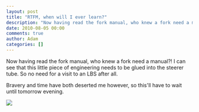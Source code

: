 ```yaml
---
layout: post
title: "RTFM, when will I ever learn?"
description: "Now having read the fork manual, who knew a fork need a manual?! I can see that this little piece of engineering needs to be glued into the steerer tube. So no need for a visit to an LBS after all. Bravery and time have both deserted me however, s..."
date: 2010-08-05 00:00
comments: true
author: Adam
categories: []
---
```


Now having read the fork manual, who knew a fork need a manual?! I can see that this little piece of engineering needs to be glued into the steerer tube. So no need for a visit to an LBS after all. <p /> Bravery and time have both deserted me however, so this'll have to wait until tomorrow evening.

<img src="/images/rtfm-when-will-i-ever-learn/photo.jpg">
